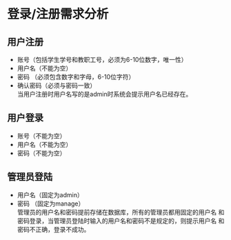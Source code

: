# 登录/注册需求分析

## 用户注册       
 - 账号（包括学生学号和教职工号，必须为6-10位数字，唯一性）
 - 用户名（不能为空）
 - 密码 （必须包含数字和字母，6-10位字符）
 - 确认密码（必须与密码一致）
 <br>当用户注册时用户名写的是admin时系统会提示用户名已经存在。<br>  
 
## 用户登录
 - 账号（不能为空）
 - 用户名（不能为空）
 - 密码（不能为空）
 
## 管理员登陆
 - 用户名（固定为admin）
 - 密码 （固定为manage）
 <br>管理员的用户名和密码提前存储在数据库，所有的管理员都用固定的用户名
              和密码登录，当管理员登陆时输入的用户名和密码不是规定的，则提示用户名
              和密码不正确，登录不成功。<br>
                 

              
              
    

